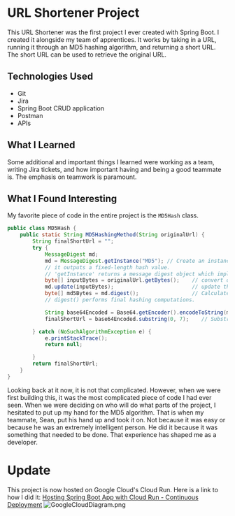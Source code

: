 # URL Shortener Project

This URL Shortener was the first project I ever created with Spring Boot. I created it alongside my team of apprentices. It works by taking in a URL, running it through an MD5 hashing algorithm, and returning a short URL. The short URL can be used to retrieve the original URL.

## Technologies Used

- Git
- Jira
- Spring Boot CRUD application
- Postman
- APIs

## What I Learned

Some additional and important things I learned were working as a team, writing Jira tickets, and how important having and being a good teammate is. The emphasis on teamwork is paramount.

## What I Found Interesting

My favorite piece of code in the entire project is the `MD5Hash` class.

```java
public class MD5Hash {
    public static String MD5HashingMethod(String originalUrl) {
        String finalShortUrl = "";
        try {
            MessageDigest md;
            md = MessageDigest.getInstance("MD5"); // Create an instance of Message Digest. Message Digests are secure one-way hash functions
            // it outputs a fixed-length hash value.
            // 'getInstance' returns a message digest object which implements the specified algorithm (md5)
            byte[] inputBytes = originalUrl.getBytes();    // convert original url to bytes
            md.update(inputBytes);                         // update the message digest with the input bytes
            byte[] md5Bytes = md.digest();                 // Calculate the MD5 hash, returns an array of bytes 'md5Bytes'
            // digest() performs final hashing computations.

            String base64Encoded = Base64.getEncoder().encodeToString(md5Bytes);   // encodes the byte array 'md5Bytes' to base64
            finalShortUrl = base64Encoded.substring(0, 7);    // Substring of base64Encoded with the first 7 characters

        } catch (NoSuchAlgorithmException e) {
            e.printStackTrace();
            return null;

        }
        return finalShortUrl;
    }
}
```


Looking back at it now, it is not that complicated. However, when we were first building this, it was the most complicated piece of code I had ever seen. When we were deciding on who will do what parts of the project, I hesitated to put up my hand for the MD5 algorithm. That is when my teammate, Sean, put his hand up and took it on. Not because it was easy or because he was an extremely intelligent person. He did it because it was something that needed to be done. That experience has shaped me as a developer.

# Update
This project is now hosted on Google Cloud's Cloud Run. Here is a link to how I did it: [Hosting Spring Boot App with Cloud Run - Continuous Deployment](https://conorlynam.wordpress.com/2024/04/11/hosting-springboot-app-with-cloud-run-continuous-deployment/)
![GoogleCloudDiagram.png](..%2F..%2FOneDrive%20-%20Zinkworks%2FDesktop%2FGoogleCloudDiagram.png)
